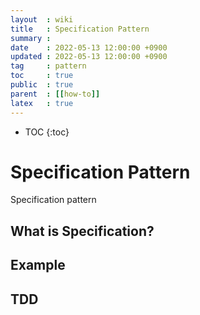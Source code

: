 ```yaml
---
layout  : wiki
title   : Specification Pattern
summary :
date    : 2022-05-13 12:00:00 +0900
updated : 2022-05-13 12:00:00 +0900
tag     : pattern
toc     : true
public  : true
parent  : [[how-to]]
latex   : true
---
```

* TOC
{:toc}

# Specification Pattern

Specification pattern

## What is Specification?

## Example

## TDD
